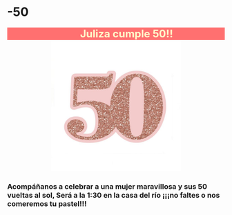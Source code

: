 # -50
<!DOCTYPE html>
<html lang="en">
<head>
    <title>¡¡¡MIS 50`S!!!</title>
</head>
<meta charset="UTF-8" />

<marquee bgcolor="#FF7070" behavior="alternate" direction="left">
            <b><font color="#FFFFCC" size="5"> Juliza cumple 50!! </font></b>
        </marquee>
	<center><IMG src="fondo2.jpg" width="300" height="300" title=ACOMPAÑAME> </Center>
  <H3>Acompáñanos a celebrar a una mujer maravillosa y sus 50 vueltas al sol,
  Será a la 1:30 en la casa del río
  ¡¡¡no faltes o nos comeremos tu pastel!!! </H3>
